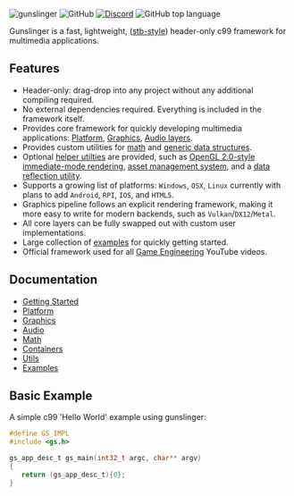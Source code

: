 ![gunslinger](https://raw.githubusercontent.com/MrFrenik/gunslinger/master/docs/gs_logo2.png)
![GitHub](https://img.shields.io/github/license/mrfrenik/gunslinger)
[![Discord](https://img.shields.io/discord/485178488203116567?label=discord&logo=discord)](https://discord.gg/QXwpETB)
![GitHub top language](https://img.shields.io/github/languages/top/mrfrenik/gunslinger?label=c99)

Gunslinger is a fast, lightweight, ([stb-style](https://github.com/nothings/stb)) header-only c99 framework for multimedia applications.

## Features
- Header-only: drag-drop into any project without any additional compiling required.
- No external dependencies required. Everything is included in the framework itself.
- Provides core framework for quickly developing multimedia applications: [Platform](https://github.com/MrFrenik/gunslinger/blob/master/docs/platform.md), [Graphics](https://github.com/MrFrenik/gunslinger/blob/master/docs/graphics.md), [Audio layers](https://github.com/MrFrenik/gunslinger/blob/master/docs/audio.md). 
- Provides custom utilities for [math](https://github.com/MrFrenik/gunslinger/blob/master/docs/math.md) and [generic data structures](https://github.com/MrFrenik/gunslinger/blob/master/docs/containers.md).
- Optional [helper utilties](https://github.com/MrFrenik/gunslinger/tree/master/util) are provided, such as [OpenGL 2.0-style immediate-mode rendering](https://github.com/MrFrenik/gunslinger/blob/master/util/gs_idraw.h), [asset management system](https://github.com/MrFrenik/gunslinger/blob/master/util/gs_asset.h), and a [data reflection utility](https://github.com/MrFrenik/gunslinger/blob/master/util/gs_meta.h). 
- Supports a growing list of platforms: `Windows`, `OSX`, `Linux` currently with plans to add `Android`, `RPI`, `IOS`, and `HTML5`.
- Graphics pipeline follows an explicit rendering framework, making it more easy to write for modern backends, such as `Vulkan`/`DX12`/`Metal`.
- All core layers can be fully swapped out with custom user implementations.
- Large collection of [examples](https://github.com/MrFrenik/gs_examples) for quickly getting started.
- Official framework used for all [Game Engineering](https://www.youtube.com/watch?v=VLZjd_Y1gJ8&list=PLIozaEI1hFu3Cd0YJMwOBQKTKfe9uZoyn) YouTube videos.

## Documentation

* [Getting Started](https://github.com/MrFrenik/gunslinger/blob/master/docs/getting_started.md)
* [Platform](https://github.com/MrFrenik/gunslinger/blob/master/docs/platform.md)
* [Graphics](https://github.com/MrFrenik/gunslinger/blob/master/docs/graphics.md)
* [Audio](https://github.com/MrFrenik/gunslinger/blob/master/docs/audio.md)
* [Math](https://github.com/MrFrenik/gunslinger/blob/master/docs/math.md)
* [Containers](https://github.com/MrFrenik/gunslinger/blob/master/docs/containers.md)
* [Utils](https://github.com/MrFrenik/gunslinger/blob/master/docs/utils.md)
* [Examples](https://github.com/MrFrenik/gs_examples)

## Basic Example
A simple c99 'Hello World' example using gunslinger: 

```c
#define GS_IMPL
#include <gs.h>

gs_app_desc_t gs_main(int32_t argc, char** argv)
{
   return (gs_app_desc_t){0};
}
```

